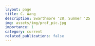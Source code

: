 ```yaml
---
layout: page
title: C. Wang
description: Swarthmore '28, Summer '25
img: assets/img/prof_pic.jpg
importance: 1
category: current
related_publications: false
---
```

